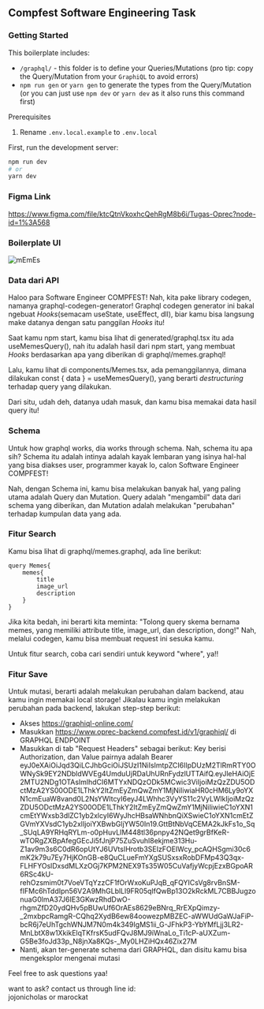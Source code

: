 ## Compfest Software Engineering Task

### Getting Started

This boilerplate includes:

- `/graphql/` - this folder is to define your Queries/Mutations (pro tip: copy the Query/Mutation from your `GraphiQL` to avoid errors)
- `npm run gen` or `yarn gen` to generate the types from the Query/Mutation (or you can just use `npm dev` or `yarn dev` as it also runs this command first)

Prerequisites

1. Rename `.env.local.example` to `.env.local`

First, run the development server:

```bash
npm run dev
# or
yarn dev
```

### Figma Link

https://www.figma.com/file/ktcQtnVkoxhcQehRgM8b6i/Tugas-Oprec?node-id=1%3A568

### Boilerplate UI

![mEmEs](./static/index.png)

### Data dari API
Haloo para Software Engineer COMPFEST!
Nah, kita pake library codegen, namanya graphql-codegen-generator!
Graphql codegen generator ini bakal ngebuat <i>Hooks</i>(semacam useState, useEffect, dll), biar kamu bisa langsung make datanya dengan satu panggilan <i>Hooks</i> itu!

Saat kamu npm start, kamu bisa lihat di generated/graphql.tsx itu ada useMemesQuery(), nah itu adalah hasil dari npm start, yang membuat <i>Hooks</i> berdasarkan apa yang diberikan di graphql/memes.graphql!

Lalu, kamu lihat di components/Memes.tsx, ada pemanggilannya, dimana dilakukan const { data } = useMemesQuery(), yang berarti <i>destructuring</i> terhadap query yang dilakukan.

Dari situ, udah deh, datanya udah masuk, dan kamu bisa memakai data hasil query itu! 

### Schema
Untuk how graphql works, dia works through schema.
Nah, schema itu apa sih?
Schema itu adalah intinya adalah kayak lembaran yang isinya hal-hal yang bisa diakses user, programmer kayak lo, calon Software Engineer COMPFEST!

Nah, dengan Schema ini, kamu bisa melakukan banyak hal, yang paling utama adalah Query dan Mutation.
Query adalah "mengambil" data dari schema yang diberikan, dan Mutation adalah melakukan "perubahan" terhadap kumpulan data yang ada.

### Fitur Search
Kamu bisa lihat di graphql/memes.graphql, ada line berikut:
```
query Memes{
    memes{
        title
        image_url
        description
    }
}
```

Jika kita bedah, ini berarti kita meminta: "Tolong query skema bernama memes, yang memiliki attribute title, image_url, dan description, dong!"
Nah, melalui codegen, kamu bisa membuat request ini sesuka kamu.

Untuk fitur search, coba cari sendiri untuk keyword "where", ya!!

### Fitur Save
Untuk mutasi, berarti adalah melakukan perubahan dalam backend, atau kamu ingin memakai local storage!
Jikalau kamu ingin melakukan perubahan pada backend, lakukan step-step berikut:
- Akses https://graphiql-online.com/
- Masukkan https://www.oprec-backend.compfest.id/v1/graphiql/ di GRAPHQL ENDPOINT
- Masukkan di tab "Request Headers" sebagai berikut: Key berisi Authorization, dan Value pairnya adalah Bearer eyJ0eXAiOiJqd3QiLCJhbGciOiJSUzI1NiIsImtpZCI6IlpDUzM2TlRmRTY0OWNySk9EY2NDbldWVEg4UmduUjRDaUhURnFydzlUTTAifQ.eyJleHAiOjE2MTU2NDg1OTAsImlhdCI6MTYxNDQzODk5MCwic3ViIjoiMzQzZDU5ODctMzA2YS00ODE1LThkY2ItZmEyZmQwZmY1MjNiIiwiaHR0cHM6Ly9oYXN1cmEuaW8vand0L2NsYWltcyI6eyJ4LWhhc3VyYS11c2VyLWlkIjoiMzQzZDU5ODctMzA2YS00ODE1LThkY2ItZmEyZmQwZmY1MjNiIiwieC1oYXN1cmEtYWxsb3dlZC1yb2xlcyI6WyJhcHBsaWNhbnQiXSwieC1oYXN1cmEtZGVmYXVsdC1yb2xlIjoiYXBwbGljYW50In19.GttBtNbVqCEMA2kJkFs1o_Sq_SUqLA9YRHqRYLm-o0pHuvLIM448tl36pnpy42NQet9grBfKeR-wTORgZXBpAfegGEcJi5fJnjP75ZuSvuhl8ekjme313Hu-Z1av9m3s6C0dR6opUtYJ6UVtsIHrotb3SEIzFOEIWcy_pcAQHSgmi30c6mK2k79u7Ey7HjKOnGB-e8QuCLueFmYXgSUSxsxRobDFMp43Q3qx-FLHFYOslDxsdMLXzOGj7KPM2NEX9Ts35W05CuVafjyWcpjEzxBGpoAR6RSc4kU-rehOzsmim0t7VoeVTqYzzCF1fOrWxoKuPJqB_qFQYICsVg8rvBnSM-fIFMc6hTddIpn56V2A9MhGLblLl9FR05qlfQwBp13O2kRckML7CBBJugzonuaG0lmA37J6IE3GKwzRhdDwO-rhgmZfD20ydQHv5pBUwUf6OrAEs8629eBNrq_RrEXpQimzy-_2mxbpcRamgR-CQhq2XydB6ew84oowezpMBZEC-aWWUdGaWJaFiP-bcR6j7eUhTgchWNJM7N0m4k349IgMS1ii_G-JFhkP3-YbYMfLjj3LR2-MnLbtX8w1XkikElqTKfrsK5udFQvJ8MJ9iWnaLo_Ti1cP-aUXZum-G5Be3foJd33p_N8jnXa8KQs-_My0LHZiHQx46Zix27M
- Nanti, akan ter-generate schema dari GRAPHQL, dan disitu kamu bisa mengeksplor mengenai mutasi

Feel free to ask questions yaa!


want to ask? contact us through line id: <br>
jojonicholas
or
marockat
